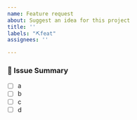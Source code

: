 ```yaml
---
name: Feature request
about: Suggest an idea for this project
title: ''
labels: "⛏️feat"
assignees: ''

---
```


### 📝 Issue Summary
<!--- 간단히 문제나 요청 사항을 요약하세요. --->
- [ ] a
- [ ] b
- [ ] c
- [ ] d
